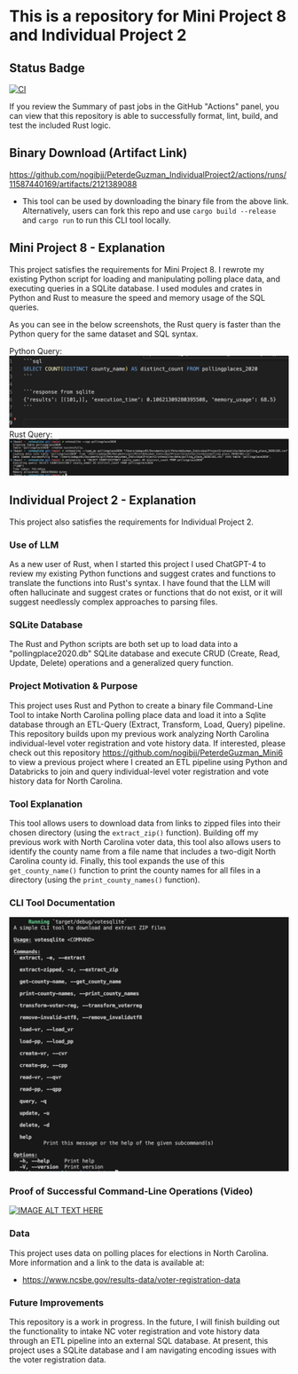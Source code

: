 # This is a repository for Mini Project 8 and Individual Project 2

## Status Badge
[![CI](https://github.com/nogibjj/PeterdeGuzman_IndividualProject2/actions/workflows/CI.yml/badge.svg)](https://github.com/nogibjj/PeterdeGuzman_IndividualProject2/actions/workflows/CI.yml)

If you review the Summary of past jobs in the GitHub "Actions" panel, you can view that this repository is able to successfully format, lint, build, and test the included Rust logic. 

## Binary Download (Artifact Link)
https://github.com/nogibjj/PeterdeGuzman_IndividualProject2/actions/runs/11587440169/artifacts/2121389088
-   This tool can be used by downloading the binary file from the above link. Alternatively, users can fork this repo and use `cargo build --release` and `cargo run` to run this CLI tool locally. 

## Mini Project 8 - Explanation
This project satisfies the requirements for Mini Project 8. I rewrote my existing Python script for loading and manipulating polling place data, and executing queries in a SQLite database. I used modules and crates in Python and Rust to measure the speed and memory usage of the SQL queries. 

As you can see in the below screenshots, the Rust query is faster than the Python query for the same dataset and SQL syntax.

Python Query:
![alt text](query_Python.png)
Rust Query:
![alt text](query_Rust.png)

## Individual Project 2 - Explanation
This project also satisfies the requirements for Individual Project 2. 

### Use of LLM
As a new user of Rust, when I started this project I used ChatGPT-4 to review my existing Python functions and suggest crates and functions to translate the functions into Rust's syntax. I have found that the LLM will often hallucinate and suggest crates or functions that do not exist, or it will suggest needlessly complex approaches to parsing files. 

### SQLite Database
The Rust and Python scripts are both set up to load data into a "pollingplace2020.db" SQLite database and execute CRUD (Create, Read, Update, Delete) operations and a generalized query function. 

### Project Motivation & Purpose
This project uses Rust and Python to create a binary file Command-Line Tool to intake North Carolina polling place data and load it into a Sqlite database through an ETL-Query (Extract, Transform, Load, Query) pipeline. This repository builds upon my previous work analyzing North Carolina individual-level voter registration and vote history data. If interested, please check out this repository https://github.com/nogibjj/PeterdeGuzman_Mini6 to view a previous project where I created an ETL pipeline using Python and Databricks to join and query individual-level voter registration and vote history data for North Carolina.

### Tool Explanation 
This tool allows users to download data from links to zipped files into their chosen directory (using the `extract_zip()` function). Building off my previous work with North Carolina voter data, this tool also allows users to identify the county name from a file name that includes a two-digit North Carolina county id. Finally, this tool expands the use of this `get_county_name()` function to print the county names for all files in a directory (using the `print_county_names()` function).


### CLI Tool Documentation
![alt text](helpstatement.png)

### Proof of Successful Command-Line Operations (Video)
[![IMAGE ALT TEXT HERE](https://img.youtube.com/vi/w1ZQ8IafFdE/0.jpg)](https://www.youtube.com/watch?v=w1ZQ8IafFdE/)


### Data 
This project uses data on polling places for elections in North Carolina. More information and a link to the data is available at:

-   https://www.ncsbe.gov/results-data/voter-registration-data

### Future Improvements
This repository is a work in progress. In the future, I will finish building out the functionality to intake NC voter registration and vote history data through an ETL pipeline into an external SQL database. At present, this project uses a SQLite database and I am navigating encoding issues with the voter registration data. 
